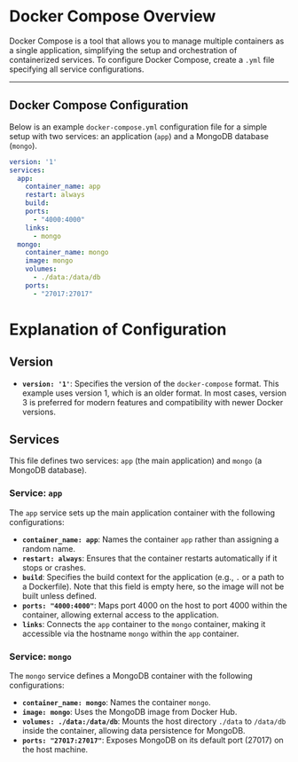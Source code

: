 # Docker Compose Overview

Docker Compose is a tool that allows you to manage multiple containers as a single application, simplifying the setup and orchestration of containerized services. To configure Docker Compose, create a `.yml` file specifying all service configurations.

---

## Docker Compose Configuration

Below is an example `docker-compose.yml` configuration file for a simple setup with two services: an application (`app`) and a MongoDB database (`mongo`).

```yaml
version: '1'
services:
  app:
    container_name: app
    restart: always
    build:
    ports:
      - "4000:4000"
    links:
      - mongo
  mongo:
    container_name: mongo
    image: mongo
    volumes:
      - ./data:/data/db
    ports:
      - "27017:27017"
```

# Explanation of Configuration

## Version
- **`version: '1'`**: Specifies the version of the `docker-compose` format. This example uses version 1, which is an older format. In most cases, version 3 is preferred for modern features and compatibility with newer Docker versions.

## Services
This file defines two services: `app` (the main application) and `mongo` (a MongoDB database).

### Service: `app`
The `app` service sets up the main application container with the following configurations:
- **`container_name: app`**: Names the container `app` rather than assigning a random name.
- **`restart: always`**: Ensures that the container restarts automatically if it stops or crashes.
- **`build`**: Specifies the build context for the application (e.g., `.` or a path to a Dockerfile). Note that this field is empty here, so the image will not be built unless defined.
- **`ports: "4000:4000"`**: Maps port 4000 on the host to port 4000 within the container, allowing external access to the application.
- **`links`**: Connects the `app` container to the `mongo` container, making it accessible via the hostname `mongo` within the `app` container.

### Service: `mongo`
The `mongo` service defines a MongoDB container with the following configurations:
- **`container_name: mongo`**: Names the container `mongo`.
- **`image: mongo`**: Uses the MongoDB image from Docker Hub.
- **`volumes: ./data:/data/db`**: Mounts the host directory `./data` to `/data/db` inside the container, allowing data persistence for MongoDB.
- **`ports: "27017:27017"`**: Exposes MongoDB on its default port (27017) on the host machine.
